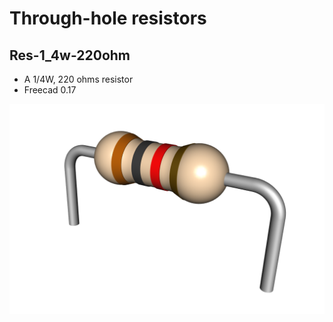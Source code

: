 # Through-hole resistors

## Res-1_4w-220ohm

* A  1/4W, 220 ohms resistor
* Freecad 0.17

![](res-1_4w-220ohm.png)
